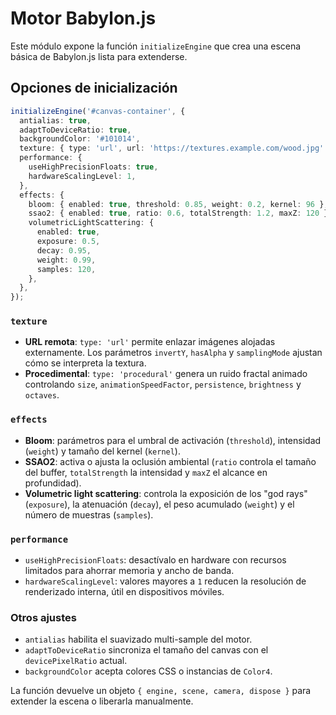 # Motor Babylon.js

Este módulo expone la función `initializeEngine` que crea una escena básica de Babylon.js lista para extenderse.

## Opciones de inicialización

```ts
initializeEngine('#canvas-container', {
  antialias: true,
  adaptToDeviceRatio: true,
  backgroundColor: '#101014',
  texture: { type: 'url', url: 'https://textures.example.com/wood.jpg' },
  performance: {
    useHighPrecisionFloats: true,
    hardwareScalingLevel: 1,
  },
  effects: {
    bloom: { enabled: true, threshold: 0.85, weight: 0.2, kernel: 96 },
    ssao2: { enabled: true, ratio: 0.6, totalStrength: 1.2, maxZ: 120 },
    volumetricLightScattering: {
      enabled: true,
      exposure: 0.5,
      decay: 0.95,
      weight: 0.99,
      samples: 120,
    },
  },
});
```

### `texture`

- **URL remota**: `type: 'url'` permite enlazar imágenes alojadas externamente. Los parámetros `invertY`, `hasAlpha` y `samplingMode` ajustan cómo se interpreta la textura.
- **Procedimental**: `type: 'procedural'` genera un ruido fractal animado controlando `size`, `animationSpeedFactor`, `persistence`, `brightness` y `octaves`.

### `effects`

- **Bloom**: parámetros para el umbral de activación (`threshold`), intensidad (`weight`) y tamaño del kernel (`kernel`).
- **SSAO2**: activa o ajusta la oclusión ambiental (`ratio` controla el tamaño del buffer, `totalStrength` la intensidad y `maxZ` el alcance en profundidad).
- **Volumetric light scattering**: controla la exposición de los "god rays" (`exposure`), la atenuación (`decay`), el peso acumulado (`weight`) y el número de muestras (`samples`).

### `performance`

- `useHighPrecisionFloats`: desactívalo en hardware con recursos limitados para ahorrar memoria y ancho de banda.
- `hardwareScalingLevel`: valores mayores a `1` reducen la resolución de renderizado interna, útil en dispositivos móviles.

### Otros ajustes

- `antialias` habilita el suavizado multi-sample del motor.
- `adaptToDeviceRatio` sincroniza el tamaño del canvas con el `devicePixelRatio` actual.
- `backgroundColor` acepta colores CSS o instancias de `Color4`.

La función devuelve un objeto `{ engine, scene, camera, dispose }` para extender la escena o liberarla manualmente.
